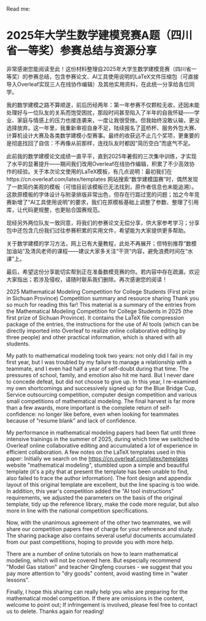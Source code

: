 Read me:
# 2025年大学生数学建模竞赛A题（四川省一等奖）参赛总结与资源分享
非常感谢您能阅读至此！这份材料整理自2025年大学生数学建模竞赛（四川省一等奖）的参赛总结，包含参赛论文、AI工具使用说明的LaTeX文件压缩包（可直接导入Overleaf实现三人在线协作编辑）及其他实用资料，在此统一分享给各位同学。

我的数学建模之路不算顺遂，前后历经两年：第一年参赛不仅颗粒无收，还因未能处理好与一位队友的关系而饱受困扰，那段时间甚至陷入了半年的自我怀疑——学业、家庭与情感上的压力也接连袭来，一度让我很受挫。但我始终没敢认输，更没选择放弃。这一年里，我重新审视自身不足，陆续报名了蓝桥杯、服务外包大赛、计算机设计大赛及各类数学建模小型赛事。最终的收获远不止几个奖项，更重要的是彻底找回了自信：不再像从前那样，连找队友时都因“简历空白”而底气不足。

此前我的数学建模论文成绩一直平平，直到2025年暑假的三次集中训练，才实现了水平的显著提升——期间我们改用Overleaf在线协作编辑，积累了不少高效协作的经验。关于本次论文使用的LaTeX模板，有几点说明：最初我们在https://cn.overleaf.com/latex/templates 网站搜索“数学建模国赛”时，偶然发现了一款简约美观的模板（可惜目前该模板已无法找到，原作者信息也未能追溯）。这款原模板的字体设计与附录排版非常出色，但存在行距过宽的问题；加之今年竞赛新增了“AI工具使用说明”的要求，我们在原模板基础上调整了参数、整理了引用库，让代码更规整，也更贴合国赛规范。

现经另外两位队友一致同意，将我们的参赛论文无偿分享，供大家参考学习；分享包中还包含几份我们过往参赛积累的实用文件，希望能为大家提供更多帮助。

关于数学建模的学习方法，网上已有大量教程，此处不再展开；但特别推荐“数模加油站”及清风老师的课程——建议大家多关注“干货”内容，避免浪费时间在“水课”上。

最后，希望这份分享能切实帮到正在准备数模竞赛的你。若内容中存在疏漏，欢迎大家指出；若涉及侵权，请随时联系我们删除。再次感谢您的阅读！

2025 Mathematical Modeling Competition for College Students (First prize in Sichuan Province) Competition summary and resource sharing
Thank you so much for reading this far! This material is a summary of the entries from the Mathematical Modeling Competition for College Students in 2025 (the first prize of Sichuan Province). It contains the LaTeX file compression package of the entries, the instructions for the use of AI tools (which can be directly imported into Overleaf to realize online collaborative editing by three people) and other practical information, which is shared with all students.

My path to mathematical modeling took two years: not only did I fail in my first year, but I was troubled by my failure to manage a relationship with a teammate, and I even had half a year of self-doubt during that time. The pressures of school, family, and emotion also hit me hard. But I never dare to concede defeat, but did not choose to give up. In this year, I re-examined my own shortcomings and successively signed up for the Blue Bridge Cup, Service outsourcing competition, computer design competition and various small competitions of mathematical modeling. The final harvest is far more than a few awards, more important is the complete return of self-confidence: no longer like before, even when looking for teammates because of "resume blank" and lack of confidence.

My performance in mathematical modeling papers had been flat until three intensive trainings in the summer of 2025, during which time we switched to Overleaf online collaborative editing and accumulated a lot of experience in efficient collaboration. A few notes on the LaTeX templates used in this paper: Initially we search on the https://cn.overleaf.com/latex/templates website "mathematical modeling", stumbled upon a simple and beautiful template (it's a pity that at present the template has been unable to find, also failed to trace the author information). The font design and appendix layout of this original template are excellent, but the line spacing is too wide. In addition, this year's competition added the "AI tool instructions" requirements, we adjusted the parameters on the basis of the original template, tidy up the reference library, make the code more regular, but also more in line with the national competition specifications.

Now, with the unanimous agreement of the other two teammates, we will share our competition papers free of charge for your reference and study. The sharing package also contains several useful documents accumulated from our past competitions, hoping to provide you with more help.

There are a number of online tutorials on how to learn mathematical modeling, which will not be covered here. But especially recommend "Model Gas station" and teacher Qingfeng courses - we suggest that you pay more attention to "dry goods" content, avoid wasting time in "water lessons".

Finally, I hope this sharing can really help you who are preparing for the mathematical model competition. If there are omissions in the content, welcome to point out; If infringement is involved, please feel free to contact us to delete. Thanks again for reading!
